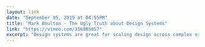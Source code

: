 ```yaml
---
layout: link 
date: "September 05, 2019 at 04:55PM"
title: "Mark Boulton - The Ugly Truth about Design Systems"
link: "https://vimeo.com/356885057"
excerpt: "Design systems are great for scaling design across complex organisations and products. But in our drive for scale, consistency and standards, have we considered the risks and the cost? What are the problems we may face and how can we overcome them? In this talk, Mark will expose the ugly truth of ro"
---
```

